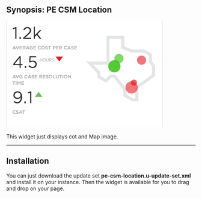 ## Synopsis: PE CSM Location

![alt text](../images/pe-csm-location.png "PE CSM Location")


This widget just displays cot and Map image.

***

## Installation

You can just download the update set **pe-csm-location.u-update-set.xml** and install it on your instance. Then the widget is available for you to drag and drop on your page.








